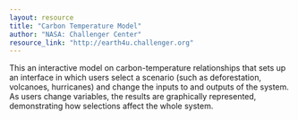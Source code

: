 ```yaml
---
layout: resource
title: "Carbon Temperature Model"
author: "NASA: Challenger Center"
resource_link: "http://earth4u.challenger.org"
---
```


This an interactive model on carbon-temperature relationships that sets up an interface in which users select a scenario (such as deforestation, volcanoes, hurricanes) and change the inputs to and outputs of the system. As users change variables, the results are graphically represented, demonstrating how selections affect the whole system.
